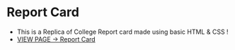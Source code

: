 # Report Card
+ This is a Replica of College Report card made using basic HTML & CSS !
+ [VIEW PAGE -> Report Card](https://shrikanthdeva.github.io/Teckion/)
